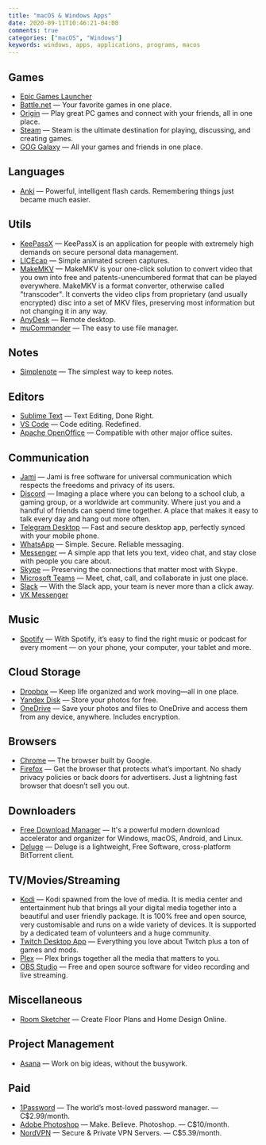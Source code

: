 ```yaml
---
title: "macOS & Windows Apps"
date: 2020-09-11T10:46:21-04:00
comments: true
categories: ["macOS", "Windows"]
keywords: windows, apps, applications, programs, macos
---
```


## Games

- [Epic Games Launcher](https://store.epicgames.com/en-US/)
- [Battle.net](https://www.blizzard.com/en-us/apps/battle.net/desktop) — Your favorite games in one place.
- [Origin](https://www.origin.com/can/en-us/store/download) — Play great PC games and connect with your friends, all in one place.
- [Steam](http://store.steampowered.com/) — Steam is the ultimate destination for playing, discussing, and creating games.
- [GOG Galaxy](https://www.gog.com/galaxy) — All your games and friends in one place.

## Languages

- [Anki](https://apps.ankiweb.net/) — Powerful, intelligent flash cards. Remembering things just became much easier.

## Utils

- [KeePassX](http://www.keepassx.org/) — KeePassX is an application for people with extremely high demands on secure personal data management.
- [LICEcap](https://www.cockos.com/licecap/) — Simple animated screen captures.
- [MakeMKV](http://makemkv.com/) — MakeMKV is your one-click solution to convert video that you own into free and patents-unencumbered format that can be played everywhere. MakeMKV is a format converter, otherwise called "transcoder". It converts the video clips from proprietary (and usually encrypted) disc into a set of MKV files, preserving most information but not changing it in any way.
- [AnyDesk](https://anydesk.com/) — Remote desktop.
- [muCommander](https://www.mucommander.com/) — The easy to use file manager.

## Notes

- [Simplenote](https://simplenote.com/) — The simplest way to keep notes.

## Editors

- [Sublime Text](https://www.sublimetext.com/) — Text Editing, Done Right.
- [VS Code](https://code.visualstudio.com/) — Code editing. Redefined.
- [Apache OpenOffice](https://www.openoffice.org/download/index.html) — Compatible with other major office suites.

## Communication

- [Jami](https://jami.net/) — Jami is free software for universal communication which respects the freedoms and privacy of its users.
- [Discord](https://discord.com/) — Imaging a place where you can belong to a school club, a gaming group, or a worldwide art community. Where just you and a handful of friends can spend time together. A place that makes it easy to talk every day and hang out more often.
- [Telegram Desktop](https://desktop.telegram.org/) — Fast and secure desktop app, perfectly synced with your mobile phone.
- [WhatsApp](https://www.whatsapp.com/) — Simple. Secure.
  Reliable messaging.
- [Messenger](https://www.messenger.com/desktop) — A simple app that lets you text, video chat, and stay close with people you care about.
- [Skype](https://www.skype.com/en/) — Preserving the connections that matter most with Skype.
- [Microsoft Teams](https://www.microsoft.com/en-ca/microsoft-365/microsoft-teams/group-chat-software) — Meet, chat, call, and collaborate in just one place.
- [Slack](https://slack.com/) — With the Slack app, your team is never more than a click away.
- [VK Messenger](https://vk.com/landings/desktop_messenger)

## Music

- [Spotify](https://www.spotify.com) — With Spotify, it’s easy to find the right music or podcast for every moment — on your phone, your computer, your tablet and more.

## Cloud Storage

- [Dropbox](https://www.dropbox.com/) — Keep life organized and work moving—all in one place.
- [Yandex Disk](https://disk.yandex.com/) — Store your photos for free.
- [OneDrive](https://www.microsoft.com/en-ca/microsoft-365/onedrive) — Save your photos and files to OneDrive and access them from any device, anywhere. Includes encryption.

## Browsers

- [Chrome](https://www.google.com/intl/en/chrome/browser/) — The browser built by Google.
- [Firefox](http://www.mozilla.org/en-US/firefox/new/) — Get the browser that protects what’s important. No shady privacy policies or back doors for advertisers. Just a lightning fast browser that doesn’t sell you out.

## Downloaders

- [Free Download Manager](http://freedownloadmanager.org) — It's a powerful modern download accelerator and organizer for Windows, macOS, Android, and Linux.
- [Deluge](https://deluge-torrent.org/) — Deluge is a lightweight, Free Software, cross-platform BitTorrent client.

## TV/Movies/Streaming

- [Kodi](https://kodi.tv/) — Kodi spawned from the love of media. It is media center and entertainment hub that brings all your digital media together into a beautiful and user friendly package. It is 100% free and open source, very customisable and runs on a wide variety of devices. It is supported by a dedicated team of volunteers and a huge community.
- [Twitch Desktop App](https://app.twitch.tv/) — Everything you love about Twitch plus a ton of games and mods.
- [Plex](https://www.plex.tv/) — Plex brings together all the media that matters to you.
- [OBS Studio](https://obsproject.com/) — Free and open source software for video recording and live streaming.

## Miscellaneous

- [Room Sketcher](https://www.roomsketcher.com/) — Create Floor Plans and Home Design Online.

## Project Management

- [Asana](https://asana.com/) — Work on big ideas, without the busywork.

## Paid

- [1Password](https://1password.com/) — The world’s most-loved password manager. — C$2.99/month.
- [Adobe Photoshop](https://www.adobe.com/ca/products/photoshop.html) — Make. Believe. Photoshop. — C$10/month.
- [NordVPN](https://nordvpn.com) — Secure & Private VPN Servers. — C$5.39/month.
